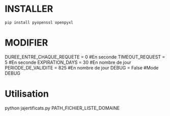 # INSTALLER

```pip install pyopenssl openpyxl```

# MODIFIER

DUREE_ENTRE_CHAQUE_REQUETE = 0 #En seconde
TIMEOUT_REQUEST = 5 #En seconde
EXPIRATION_DAYS = 30 #En nombre de jour
PERIODE_DE_VALIDITE = 825 #En nombre de jour
DEBUG = False #Mode DEBUG

# Utilisation

python jajertificats.py PATH_FICHIER_LISTE_DOMAINE
